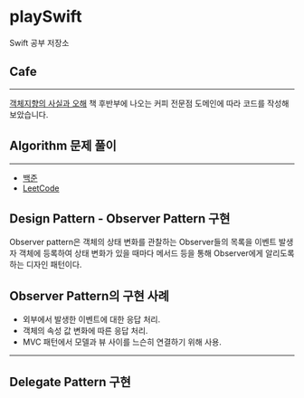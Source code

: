 # playSwift

Swift 공부 저장소

## Cafe

---

[객체지향의 사실과 오해](https://book.naver.com/bookdb/book_detail.nhn?bid=9145968) 책 후반부에 나오는 커피 전문점 도메인에 따라 코드를 작성해보았습니다.

## Algorithm 문제 풀이

---

-   [백준](https://www.acmicpc.net)
-   [LeetCode](https://leetcode.com)

## Design Pattern - Observer Pattern 구현

Observer pattern은 객체의 상태 변화를 관찰하는 Observer들의 목록을 이벤트 발생자 객체에 등록하여 상태 변화가 있을 때마다 메서드 등을 통해 Observer에게 알리도록 하는 디자인 패턴이다.

## Observer Pattern의 구현 사례

- 외부에서 발생한 이벤트에 대한 응답 처리.
- 객체의 속성 값 변화에 따른 응답 처리.
- MVC 패턴에서 모델과 뷰 사이를 느슨히 연결하기 위해 사용.

---

## Delegate Pattern 구현

